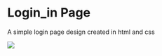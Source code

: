 Login_in Page
==============

A simple login page design created in html and css

![](images/loginimage.PNG)
